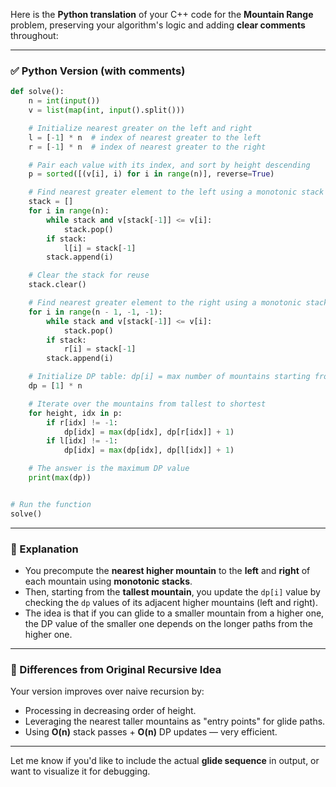 Here is the **Python translation** of your C++ code for the **Mountain Range** problem, preserving your algorithm's logic and adding **clear comments** throughout:

---

### ✅ Python Version (with comments)

```python
def solve():
    n = int(input())
    v = list(map(int, input().split()))

    # Initialize nearest greater on the left and right
    l = [-1] * n  # index of nearest greater to the left
    r = [-1] * n  # index of nearest greater to the right

    # Pair each value with its index, and sort by height descending
    p = sorted([(v[i], i) for i in range(n)], reverse=True)

    # Find nearest greater element to the left using a monotonic stack
    stack = []
    for i in range(n):
        while stack and v[stack[-1]] <= v[i]:
            stack.pop()
        if stack:
            l[i] = stack[-1]
        stack.append(i)

    # Clear the stack for reuse
    stack.clear()

    # Find nearest greater element to the right using a monotonic stack
    for i in range(n - 1, -1, -1):
        while stack and v[stack[-1]] <= v[i]:
            stack.pop()
        if stack:
            r[i] = stack[-1]
        stack.append(i)

    # Initialize DP table: dp[i] = max number of mountains starting from i
    dp = [1] * n

    # Iterate over the mountains from tallest to shortest
    for height, idx in p:
        if r[idx] != -1:
            dp[idx] = max(dp[idx], dp[r[idx]] + 1)
        if l[idx] != -1:
            dp[idx] = max(dp[idx], dp[l[idx]] + 1)

    # The answer is the maximum DP value
    print(max(dp))


# Run the function
solve()
```

---

### 📌 Explanation

* You precompute the **nearest higher mountain** to the **left** and **right** of each mountain using **monotonic stacks**.
* Then, starting from the **tallest mountain**, you update the `dp[i]` value by checking the `dp` values of its adjacent higher mountains (left and right).
* The idea is that if you can glide to a smaller mountain from a higher one, the DP value of the smaller one depends on the longer paths from the higher one.

---

### 🔁 Differences from Original Recursive Idea

Your version improves over naive recursion by:

* Processing in decreasing order of height.
* Leveraging the nearest taller mountains as "entry points" for glide paths.
* Using **O(n)** stack passes + **O(n)** DP updates — very efficient.

---

Let me know if you'd like to include the actual **glide sequence** in output, or want to visualize it for debugging.
